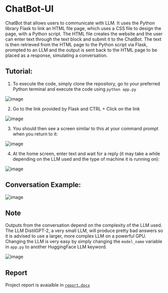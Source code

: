 # ChatBot-UI
ChatBot that allows users to communicate with LLM. It uses the Python library Flask to link an HTML file page, which uses a CSS file to design the page, with a Python script. The HTML file creates the website and the user can enter text through the text block and submit it to the ChatBot. The text is then retrieved from the HTML page to the Python script via Flask, prompted to an LLM and the output is sent back to the HTML page to be placed as a response, simulating a conversation.  
## Tutorial:

1. To execute the code, simply clone the repository, go to your preferred Python terminal and execute the code using `python app.py`

![image](https://github.com/Amrtamer711/ChatBot-UI/assets/131773782/3fe949d8-6b82-4ec9-8b9c-73df1d74aa70)

2. Go to the link provided by Flask and CTRL + Click on the link

![image](https://github.com/Amrtamer711/ChatBot-UI/assets/131773782/7a5faeb0-f10a-4fe3-9edb-b009de90884f)

3. You should then see a screen similar to this at your command prompt when you return to it:

![image](https://github.com/Amrtamer711/ChatBot-UI/assets/131773782/ae59a168-d8dd-42c2-a27d-9d181a0ff3d9)

4. At the home screen, enter text and wait for a reply (it may take a while depending on the LLM used and the type of machine it is running on):

![image](https://github.com/Amrtamer711/ChatBot-UI/assets/131773782/4a2ca167-4a87-4a63-889b-7283a494ae3e)

## Conversation Example:
![image](https://github.com/Amrtamer711/ChatBot-UI/assets/131773782/deae33d6-9083-4067-9814-9424e819fea1)

## Note 
Outputs from the conversation depend on the complexity of the LLM used. The LLM DistilGPT-2, a very small LLM, will produce pretty bad answers so it is advised to use a larger, more complex LLM on a powerful GPU. Changing the LLM is very easy by simply changing the `model_name` variable in `app.py` to another HuggingFace LLM keyword.

![image](https://github.com/Amrtamer711/ChatBot-UI/assets/131773782/7816e748-365f-4257-ba5f-f3f4f54c07e5)

## Report

Project report is avaialble in [`report.docx`](https://github.com/Amrtamer711/ChatBot-UI/blob/main/report.pdf)
